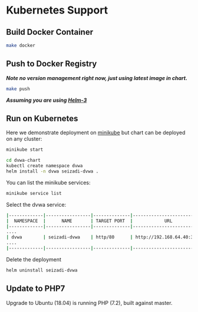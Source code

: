 # Kubernetes Support

## Build Docker Container

```bash
make docker
```

## Push to Docker Registry

***Note no version management right now, just using latest image in chart.***

```bash
make push
```

***Assuming you are using [Helm-3](https://helm.sh/docs/)***

## Run on Kubernetes
Here we demonstrate deployment on 
[minikube](https://kubernetes.io/docs/tasks/tools/install-minikube/) but chart can be deployed on any cluster:

```bash
minikube start
```

```bash
cd dvwa-chart
kubectl create namespace dvwa
helm install -n dvwa seizadi-dvwa .
```

You can list the minikube services:
```bash
minikube service list
```
Select the dvwa service:
```bash
|-------------|-----------------|--------------|----------------------------|
|  NAMESPACE  |      NAME       | TARGET PORT  |            URL             |
|-------------|-----------------|--------------|----------------------------|
....
| dvwa        | seizadi-dvwa    | http/80      | http://192.168.64.40:31022 |
....
|-------------|-----------------|--------------|----------------------------|
```

Delete the deployment
```bash
helm uninstall seizadi-dvwa
```

## Update to PHP7

Upgrade to Ubuntu (18.04) is running PHP (7.2), built against master.
